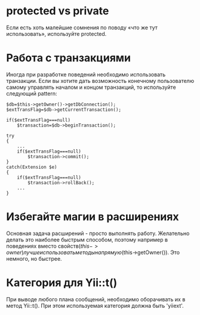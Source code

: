 # protected vs private #
Если есть хоть малейшие сомнения по поводу «что же тут использовать», используйте protected.

# Работа с транзакциями #
Иногда при разработке поведений необходимо использовать транзакции. Если вы хотите дать возможность конечному пользователю самому управлять началом и концом транзакций, то используйте следующий pattern:
```
$db=$this->getOwner()->getDbConnection();
$extTransFlag=$db->getCurrentTransaction();

if($extTransFlag===null)
    $transaction=$db->beginTransaction();

try
{
    ...
    if($extTransFlag===null)
        $transaction->commit();
}
catch(Extension $e)
{
    if($extTransFlag===null)
        $transaction->rollBack();
    ...
}
```

# Избегайте магии в расширениях #
Основная задача расширений - просто выполнять работу. Желательно делать это наиболее быстрым способом, поэтому например в поведениях вместо свойств($this->owner) лучше использовать методы напрямую($this->getOwner()). Это немного, но быстрее.

# Категория для Yii::t() #
При выводе любого плана сообщений, необходимо оборачивать их в метод Yii::t(). При этом используемая категория должна быть 'yiiext'.